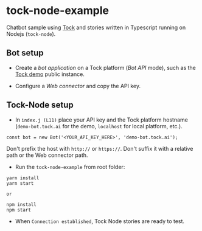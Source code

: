 # tock-node-example

Chatbot sample using [Tock](https://doc.tock.ai/) and stories written 
in Typescript running on Nodejs (`tock-node`).

## Bot setup

- Create a _bot application_ on a Tock platform (_Bot API_ mode), 
such as the [Tock demo](https://demo.tock.ai/) public instance.

- Configure a _Web connector_ and copy the API key.

## Tock-Node setup

- In `index.j (L11)` place your API key and the Tock platform hostname 
(`demo-bot.tock.ai` for the demo, `localhost` for local platform, etc.).

```
const bot = new Bot('<YOUR_API_KEY_HERE>', 'demo-bot.tock.ai');
```

Don't prefix the host with `http://` or `https://`. Don't suffix it with a relative path or the Web connector path.

- Run the `tock-node-example` from root folder:

```
yarn install
yarn start

or

npm install
npm start
```

- When `Connection established`, Tock Node stories are ready to test.
